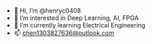 - 👋 Hi, I’m @henryc0408
- 👀 I’m interested in Deep Learning, AI, FPGA
- 🌱 I’m currently learning Electrical Engineering
- 📫 chen1303827636@outlook.com

<!---
henryc0408/henryc0408 is a ✨ special ✨ repository because its `README.md` (this file) appears on your GitHub profile.
You can click the Preview link to take a look at your changes.
--->
